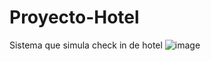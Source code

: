 # Proyecto-Hotel
Sistema que simula check in de hotel
![image](https://user-images.githubusercontent.com/124834599/228531817-d5c359dc-6535-4728-bd3b-b91e7568154c.png)

